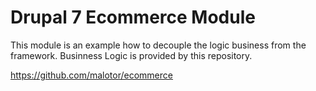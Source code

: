 Drupal 7 Ecommerce Module
====

This module is an example how to decouple the logic business from the framework. Businness Logic is provided by this repository.

[https://github.com/malotor/ecommerce
](https://github.com/malotor/ecommerce)
